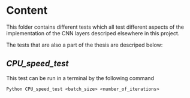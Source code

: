 # Content

This folder contains different tests which all test different aspects of the implementation of the CNN layers descriped elsewhere in this project.

The tests that are also a part of the thesis are descriped below:

## *CPU_speed_test*

This test can be run in a terminal by the following command

```
Python CPU_speed_test <batch_size> <number_of_iterations>
```
